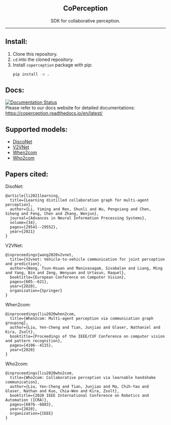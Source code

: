 <div align="center">   
  
## CoPerception
 <p align="center">
    SDK for collaborative perception.
</p>
</div>

---

## Install:
1. Clone this repository.
2. `cd` into the cloned repository.
3. Install `coperception` package with pip:
    ```bash
    pip install -e .
    ```

## Docs:
[![Documentation Status](https://readthedocs.org/projects/coperception/badge/?version=latest)](https://coperception.readthedocs.io/en/latest/?badge=latest)  
Please refer to our docs website for detailed documentations:
https://coperception.readthedocs.io/en/latest/ 

## Supported models:
- [DiscoNet](https://arxiv.org/abs/2111.00643)
- [V2VNet](https://arxiv.org/abs/2008.07519)
- [When2com](https://arxiv.org/abs/2006.00176)
- [Who2com](https://arxiv.org/abs/2003.09575)

## Papers cited:
DisoNet:
```
@article{li2021learning,
  title={Learning distilled collaboration graph for multi-agent perception},
  author={Li, Yiming and Ren, Shunli and Wu, Pengxiang and Chen, Siheng and Feng, Chen and Zhang, Wenjun},
  journal={Advances in Neural Information Processing Systems},
  volume={34},
  pages={29541--29552},
  year={2021}
}
```

V2VNet:
```
@inproceedings{wang2020v2vnet,
  title={V2vnet: Vehicle-to-vehicle communication for joint perception and prediction},
  author={Wang, Tsun-Hsuan and Manivasagam, Sivabalan and Liang, Ming and Yang, Bin and Zeng, Wenyuan and Urtasun, Raquel},
  booktitle={European Conference on Computer Vision},
  pages={605--621},
  year={2020},
  organization={Springer}
}
```

When2com:
```
@inproceedings{liu2020when2com,
  title={When2com: Multi-agent perception via communication graph grouping},
  author={Liu, Yen-Cheng and Tian, Junjiao and Glaser, Nathaniel and Kira, Zsolt},
  booktitle={Proceedings of the IEEE/CVF Conference on computer vision and pattern recognition},
  pages={4106--4115},
  year={2020}
}
```

Who2com:
```
@inproceedings{liu2020who2com,
  title={Who2com: Collaborative perception via learnable handshake communication},
  author={Liu, Yen-Cheng and Tian, Junjiao and Ma, Chih-Yao and Glaser, Nathan and Kuo, Chia-Wen and Kira, Zsolt},
  booktitle={2020 IEEE International Conference on Robotics and Automation (ICRA)},
  pages={6876--6883},
  year={2020},
  organization={IEEE}
}
```